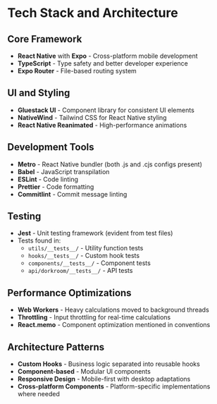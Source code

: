 # Tech Stack and Architecture

## Core Framework

- **React Native** with **Expo** - Cross-platform mobile development
- **TypeScript** - Type safety and better developer experience
- **Expo Router** - File-based routing system

## UI and Styling

- **Gluestack UI** - Component library for consistent UI elements
- **NativeWind** - Tailwind CSS for React Native styling
- **React Native Reanimated** - High-performance animations

## Development Tools

- **Metro** - React Native bundler (both .js and .cjs configs present)
- **Babel** - JavaScript transpilation
- **ESLint** - Code linting
- **Prettier** - Code formatting
- **Commitlint** - Commit message linting

## Testing

- **Jest** - Unit testing framework (evident from test files)
- Tests found in:
  - `utils/__tests__/` - Utility function tests
  - `hooks/__tests__/` - Custom hook tests
  - `components/__tests__/` - Component tests
  - `api/dorkroom/__tests__/` - API tests

## Performance Optimizations

- **Web Workers** - Heavy calculations moved to background threads
- **Throttling** - Input throttling for real-time calculations
- **React.memo** - Component optimization mentioned in conventions

## Architecture Patterns

- **Custom Hooks** - Business logic separated into reusable hooks
- **Component-based** - Modular UI components
- **Responsive Design** - Mobile-first with desktop adaptations
- **Cross-platform Components** - Platform-specific implementations where needed
